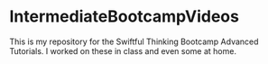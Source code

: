 # IntermediateBootcampVideos

This is my repository for the Swiftful Thinking Bootcamp Advanced Tutorials. I worked on these in class and even some at home.
